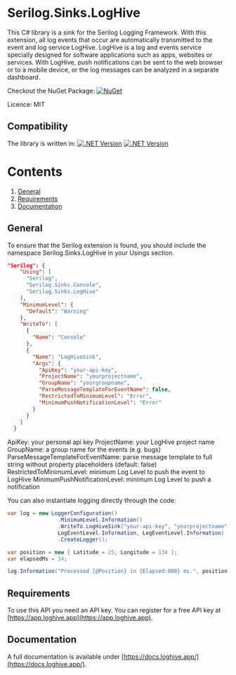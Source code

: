 # Serilog.Sinks.LogHive
This C# library is a sink for the Serilog Logging Framework. With this extension, all log events that occur are automatically transmitted to the event and log service LogHive.
LogHive is a log and events service specially designed for software applications such as apps, websites or services. 
With LogHive, push notifications can be sent to the web browser or to a mobile device, or the log messages can be analyzed in a separate dashboard.

Checkout the NuGet Package: [![NuGet](https://img.shields.io/nuget/v/Serilog.Sinks.LogHive.svg)](https://www.nuget.org/packages/Serilog.Sinks.LogHive)

Licence: MIT

## Compatibility
The library is written in:
[![.NET Version](https://img.shields.io/badge/.NET6.0-blue)](https://shields.io/)
[![.NET Version](https://img.shields.io/badge/.NETStandard2.1-blue)](https://shields.io/)

# Contents
1. [General](#general)
2. [Requirements](#requirements)
3. [Documentation](#documentation)

## General
To ensure that the Serilog extension is found, you should include the namespace Serilog.Sinks.LogHive in your Usings section.
```json
"Serilog": {
    "Using": [
      "Serilog",
      "Serilog.Sinks.Console",
      "Serilog.Sinks.LogHive"
    ],
    "MinimumLevel": {
      "Default": "Warning"
    },
    "WriteTo": [
      {
        "Name": "Console"
      },
      {
        "Name": "LogHiveSink",
        "Args": {
          "ApiKey": "your-api-key",
          "ProjectName": "yourprojectname",
          "GroupName": "yourgroupname",
          "ParseMessageTemplateForEventName": false,
          "RestrictedToMinimumLevel": "Error",
          "MinimumPushNotificationLevel": "Error"
        }
      }    
    ]
  }
```
ApiKey: your personal api key
ProjectName: your LogHive project name
GroupName: a group name for the events (e.g. bugs)
ParseMessageTemplateForEventName: parse message template to full string without property placeholders (default: false)
RestrictedToMinimumLevel: minimum Log Level to push the event to LogHive
MinimumPushNotificationLevel: minimum Log Level to push a notification

You can also instantiate logging directly through the code:
```c#
var log = new LoggerConfiguration()
                .MinimumLevel.Information()
                .WriteTo.LogHiveSink("your-api-key", "yourprojectname", "yourgroupname",
                LogEventLevel.Information, LogEventLevel.Information)
                .CreateLogger();

var position = new { Latitude = 25, Longitude = 134 };
var elapsedMs = 34;

log.Information("Processed {@Position} in {Elapsed:000} ms.", position, elapsedMs);
```

## Requirements
To use this API you need an API key.  You can register for a free API key at [https://app.loghive.app](https://app.loghive.app).

## Documentation
A full documentation is available under [https://docs.loghive.app/](https://docs.loghive.app/).